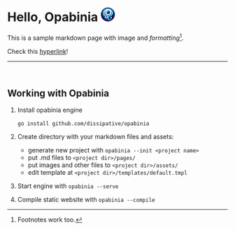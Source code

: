 # Hello, Opabinia ![logo](assets/favicon/favicon-32x32.png)

This is a sample markdown page with image and _formatting_[^1].

Check this [hyperlink](pages/other_page.md)!

---

<br>

## Working with Opabinia

1. Install opabinia engine

       go install github.com/dissipative/opabinia

2. Create directory with your markdown files and assets:
    - generate new project with `opabinia --init <project name>`
    - put .md files to `<project dir>/pages/`
    - put images and other files to `<project dir>/assets/`
    - edit template at `<project dir>/templates/default.tmpl`
3. Start engine with `opabinia --serve`
4. Compile static website with `opabinia --compile`

[^1]: Footnotes work too.